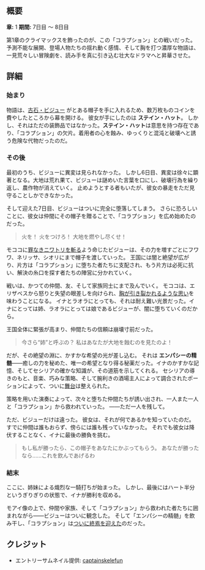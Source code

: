 <!-- title: コラプション -->
<!-- quote: 堕落せし者が、この地を支配するだろう。 -->
<!-- chapters: 0 -->
<!-- images: (コラプションに侵された大地を歩くビジュー), (エリザベスに助けを求めるモココ), (堕落したフワワが大切なニワトリを自らの手で斬る), (イナが姉と戦う姿), (コラプションの終焉に癒しを飲むビジュー) -->
<!-- model: false -->

## 概要

**章:** 1
**期間:** 7日目 ～ 8日目

第1章のクライマックスを飾ったのが、この「コラプション」との戦いだった。
予測不能な展開、登場人物たちの揺れ動く感情、そして胸を打つ濃厚な物語は、一見荒々しい冒険劇を、読み手を真に引き込む壮大なドラマへと昇華させた。

## 詳細

### 始まり

物語は、[古石・ビジュー](#entry:bijou-entry) がとある帽子を手に入れるため、数万枚ものコインを費やしたところから幕を開ける。
彼女が手にしたのは **ステイン・ハット**。
しかし、それはただの装飾品ではなかった。**ステイン・ハット**は意思を持つ存在であり、「コラプション」の欠片。着用者の心を蝕み、ゆっくりと混沌と破壊へと誘う危険な代物だったのだ。

### その後

最初のうち、ビジューに異変は見られなかった。
しかし6日目、異変は徐々に顕著となる。大地は荒れ果て、ビジューは謎めいた言葉を口にし、破壊行為を繰り返し、農作物が消えていく。
止めようとする者もいたが、彼女の暴走をただ見守ることしかできなかった。

そして迎えた7日目、ビジューはついに完全に堕落してしまう。
さらに恐ろしいことに、彼女は仲間にその帽子を贈ることで、「コラプション」を広め始めたのだった。

> 火を！ 火をつけろ！
> 大地を燃やし尽くせ！

モココに[罪なきニワトリを斬る](https://www.youtube.com/live/qFnAgJtQtiY?si=I8pw4o1eeG_aDK5a&start=12974)よう命じたビジューは、その力を増すごとにフワワ、ネリッサ、シオリにまで帽子を渡していった。
王国には闇と絶望が広がり、片方は「コラプション」に堕ちた者たちに支配され、もう片方は必死に抗い、解決の糸口を探す者たちの陣営に分かれていく。

戦いは、かつての仲間、友、そして家族同士にまで及んでいく。
モココは、エリザベスから怒りと失望の眼差しを向けられ、[胸が引き裂かれるような思い](https://www.youtube.com/live/6TXwZjXEoxk?si=xxB_sQ9KhDy7UMnv&t=1608)を味わうことになる。
イナとラオラにとっても、それは耐え難い光景だった。イナにとっては姉、ラオラにとっては娘であるビジューが、闇に堕ちていくのだから。

王国全体に緊張が高まり、仲間たちの信頼は崩壊寸前だった。

> 今さら“姉”と呼ぶの？ 私はあなたが大地を蝕むのを見たのよ！

だが、その絶望の淵に、かすかな希望の光が差し込む。
それは **エンパシーの精髄**――癒しの力を秘めた、唯一の希望となり得る秘薬だった。イナのかすかな記憶、そしてセシリアの確かな知識が、その道筋を示してくれる。
セシリアの導きのもと、音楽、巧みな策略、そして腕利きの酒場主人によって調合されたポーションによって、ついに[舞台](https://www.youtube.com/live/_urPfTQnLes?si=ldRQcihdPK3M_hZn&t=12403)は整えられた。

策略を用いた演奏によって、次々と堕ちた仲間たちが誘い出され、一人また一人と「コラプション」から救われていった。
――ただ一人を残して。

ただ、ビジューだけは違った。
彼女は、それが何であるかを知っていたのだ。
すでに仲間は誰もおらず、傍らには誰も残っていなかった。
それでも彼女は降伏することなく、イナに最後の勝負を挑む。

> もし私が勝ったら、この帽子をあなたにかぶってもらう。
> あなたが勝ったなら……これを飲んであげるわ

### 結末

ここに、姉妹による熾烈な一騎打ちが始まった。
しかし、最後にはハート半分というぎりぎりの状態で、イナが勝利を収める。

モアイ像の上で、仲間や家族、そして「コラプション」から救われた者たちに囲まれながら――ビジューはついに観念した。
そして「エンパシーの精髄」を飲み干し、「コラプション」は[ついに終焉を迎えた](https://www.youtube.com/live/u3MQlnSHfhA?feature=shared&t=12247)のだった。

## クレジット

- エントリーサムネイル提供: [captainskelefun](https://x.com/captainskelefun/status/1900878033872986249)
